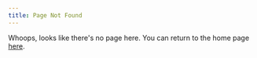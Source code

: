 ```yaml
---
title: Page Not Found
---
```


<link rel="stylesheet" href="/style.css">

Whoops, looks like there's no page here. You can return to the home page [here](/).
